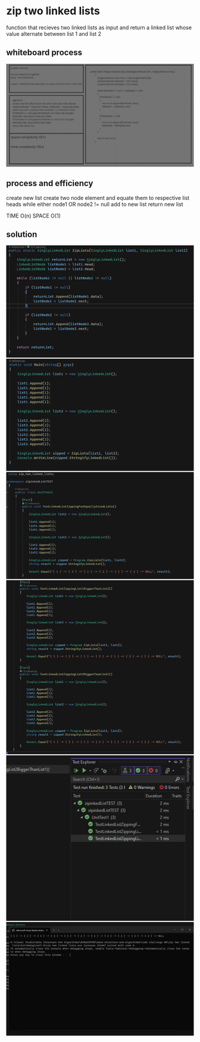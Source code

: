 # zip two linked lists

function that recieves two linked lists as input and return a linked list whose value alternate between list 1 and list 2

## whiteboard process

![](./1.png)

## process and efficiency

create new list
create two node element and equate them to respective list heads
while either node1 OR node2 != null
add to new list
return new list

TIME O(n)
SPACE O(1)

## solution

![](2.png)
![](3.png)
![](4.png)
![](5.png)
![](6.png)
![](7.png)
